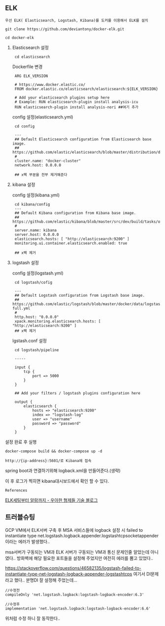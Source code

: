 
## ELK 

```우선 ELK( Elasticsearch, Logstash, Kibana)를 도커를 이용해서 ELK를 설치```

    git clone https://github.com/deviantony/docker-elk.git

    cd docker-elk

1. Elasticsearch 설정

        cd elasticsearch


    Dockerfile 변경

        ARG ELK_VERSION

        # https://www.docker.elastic.co/
        FROM docker.elastic.co/elasticsearch/elasticsearch:${ELK_VERSION}

        # Add your elasticsearch plugins setup here
        # Example: RUN elasticsearch-plugin install analysis-icu
        RUN elasticsearch-plugin install analysis-nori ##여기 추가
    
    config 설정(elasticsearch.yml)

        cd config

        ---
        ## Default Elasticsearch configuration from Elasticsearch base image.
        ## https://github.com/elastic/elasticsearch/blob/master/distribution/docker/src/docker/config/elasticsearch.yml
        #
        cluster.name: "docker-cluster"
        network.host: 0.0.0.0

        ## x팩 부분을 전부 제거해준다


2. kibana 설정

    config 설정(kibana.yml)

        cd kibana/config
        ---
        ## Default Kibana configuration from Kibana base image.
        ## https://github.com/elastic/kibana/blob/master/src/dev/build/tasks/os_packages/docker_generator/templates/kibana_yml.template.ts
        #
        server.name: kibana
        server.host: 0.0.0.0
        elasticsearch.hosts: [ "http://elasticsearch:9200" ]
        monitoring.ui.container.elasticsearch.enabled: true

        ## x팩 제거


3. logstash 설정

    config 설정(logstash.yml)

        cd logstash/cofig

        ---
        ## Default Logstash configuration from Logstash base image.
        ## https://github.com/elastic/logstash/blob/master/docker/data/logstash/config/logstash-full.yml
        #
        http.host: "0.0.0.0"
        xpack.monitoring.elasticsearch.hosts: [ "http://elasticsearch:9200" ]
        ## x팩 제거

     lgstash.conf 설정

        cd logstash/pipeline

        -----

        input {
            tcp {
                port => 5000
            }
        }

        ## Add your filters / logstash plugins configuration here

        output {
            elasticsearch {
                hosts => "elasticsearch:9200"
                index => "logstash-log"
                user => "username"
                password => "password"
            }
        }

설정 완료 후 실행

    docker-compose build && docker-compose up -d 

    http://{ip-address}:5601/로 Kibana에 접속


spring boot과 연결하기위해 logback.xml을 만들어준다.(생략)

이 후 로그가 찍히면 kibana대시보드에서 확인 할 수 있다.

```References```

[ELK세팅부터 알람까지 - 우아한 형제들 기술 블로그]( https://techblog.woowahan.com/2659/)

## 트러블슈팅

GCP VM에서 ELK서버 구축 후 MSA 서비스들에 logback 설정 시 failed to instantiate type net.logstash.logback.appender.logstashtcpsocketappender 이라는 에러가 발생했다.. 

msa서버가 구동되는 VM과 ELK 서버가 구동되는 VM과 통신 문제인줄 알았는데 아니였다.. 방화벽에 해당 필요한 포트들을 설정해 주었지만 여전히 에러를 뿜고 있었다..

https://stackoverflow.com/questions/46582135/logstash-failed-to-instantiate-type-net-logstash-logback-appender-logstashtcps 여기서 DI문제라고 했다.. 분명DI 잘 설정해 주었는데...
    
    //수정전
    compileOnly 'net.logstash.logback:logstash-logback-encoder:6.3'
    
    //수정후
    implementation 'net.logstash.logback:logstash-logback-encoder:6.6'
    
위처럼 수정 하니 잘 동작한다.. 
